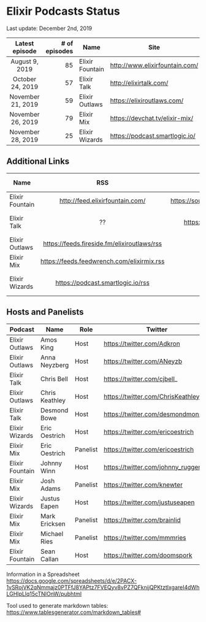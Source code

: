 # Elixir Podcasts Status

Last update: December 2nd, 2019

|   Latest episode  | # of episodes | Name            | Site                           |
|:-----------------:|--------------:|-----------------|--------------------------------|
|   August 9, 2019  |            85 | Elixir Fountain | http://www.elixirfountain.com/ |
|  October 24, 2019 |            57 | Elixir Talk     | http://elixirtalk.com/         |
| November 21, 2019 |            59 | Elixir Outlaws  | https://elixiroutlaws.com/     |
| November 26, 2019 | 79            | Elixir Mix      | https://devchat.tv/elixir-mix/ |
| November 28, 2019 | 25            | Elixir Wizards  | https://podcast.smartlogic.io/ |

## Additional Links

| Name            |                     RSS                     |               Audio distribution site | First episode     | Twitter                            |
|-----------------|:-------------------------------------------:|--------------------------------------:|-------------------|------------------------------------|
| Elixir Fountain |       http://feed.elixirfountain.com/       | https://soundcloud.com/elixirfountain | June 9, 2015      | https://twitter.com/elixirfountain |
| Elixir Talk     |                      ??                     |     https://soundcloud.com/elixirtalk | October 18, 2017  | https://twitter.com/ElixirTalk     |
| Elixir Outlaws  | https://feeds.fireside.fm/elixiroutlaws/rss |                                    ?? | April 15, 2018    | https://twitter.com/elixiroutlaws  |
| Elixir Mix      | https://feeds.feedwrench.com/elixirmix.rss  | ??                                    | May 1, 2018       | https://twitter.com/elixir_mix     |
| Elixir Wizards  | https://podcast.smartlogic.io/rss           | ??                                    | February 25, 2019 | https://twitter.com/smartlogic     |

## Hosts and Panelists

| Podcast         | Name           | Role     | Twitter                            |
|-----------------|----------------|----------|------------------------------------|
| Elixir Outlaws  | Amos King      | Host     | https://twitter.com/Adkron         |
| Elixir Outlaws  | Anna Neyzberg  | Host     | https://twitter.com/ANeyzb         |
| Elixir Talk     | Chris Bell     | Host     | https://twitter.com/cjbell_        |
| Elixir Outlaws  | Chris Keathley | Host     | https://twitter.com/ChrisKeathley  |
| Elixir Talk     | Desmond Bowe   | Host     | https://twitter.com/desmondmonster |
| Elixir Wizards  | Eric Oestrich  | Host     | https://twitter.com/ericoestrich   |
| Elixir Mix      | Eric Oestrich  | Panelist | https://twitter.com/ericoestrich   |
| Elixir Fountain | Johnny Winn    | Host     | https://twitter.com/johnny_rugger  |
| Elixir Mix      | Josh Adams     | Panelist | https://twitter.com/knewter        |
| Elixir Wizards  | Justus Eapen   | Host     | https://twitter.com/justuseapen    |
| Elixir Mix      | Mark Ericksen  | Panelist | https://twitter.com/brainlid       |
| Elixir Mix      | Michael Ries   | Panelist | https://twitter.com/mmmries        |
| Elixir Fountain | Sean Callan    | Host     | https://twitter.com/doomspork      |


Information in a Spreadsheet https://docs.google.com/spreadsheets/d/e/2PACX-1vSRojVK2qNmmajz0PTFfJ8YAPtz7FVEQyv8vPZ7QFknijQPKtztIxgareI4dWhLGHIpLlq15cTNIOnW/pubhtml

Tool used to generate markdown tables: https://www.tablesgenerator.com/markdown_tables#
